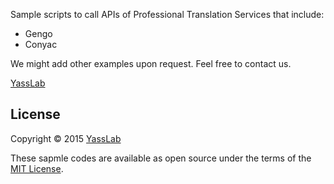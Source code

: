 Sample scripts to call APIs of Professional Translation Services that include:

- Gengo
- Conyac

We might add other examples upon request.
Feel free to contact us.

[YassLab](http://yasslab.jp)

## License

Copyright &copy; 2015 [YassLab](http://yasslab.jp)

These sapmle codes are available as open source under the terms of the [MIT License](http://opensource.org/licenses/MIT).
